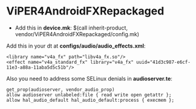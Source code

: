 # ViPER4AndroidFXRepackaged
- Add this in **device.mk**: $(call inherit-product, vendor/ViPER4AndroidFXRepackaged/config.mk)

Add this in your dt at **configs/audio/audio_effects.xml**:

    <library name="v4a_fx" path="libv4a_fx.so"/>
    <effect name="v4a_standard_fx" library="v4a_fx" uuid="41d3c987-e6cf-11e3-a88a-11aba5d5c51b"/>
    
Also you need to address some SELinux denials in **audioserver.te**:

    get_prop(audioserver, vendor_audio_prop)
    allow audioserver unlabeled:file { read write open getattr };
    allow hal_audio_default hal_audio_default:process { execmem };